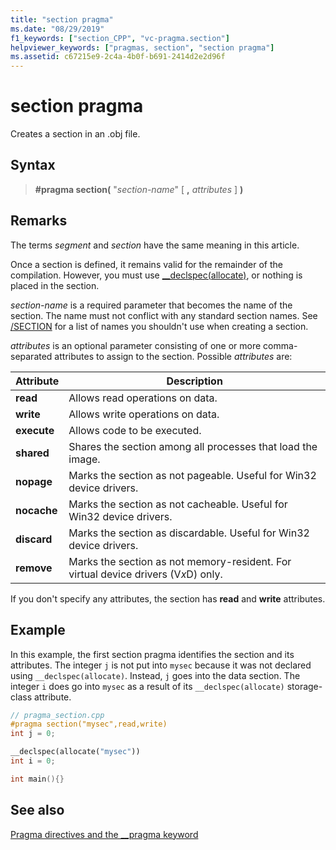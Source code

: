 ```yaml
---
title: "section pragma"
ms.date: "08/29/2019"
f1_keywords: ["section_CPP", "vc-pragma.section"]
helpviewer_keywords: ["pragmas, section", "section pragma"]
ms.assetid: c67215e9-2c4a-4b0f-b691-2414d2e2d96f
---
```

# section pragma

Creates a section in an .obj file.

## Syntax

> **#pragma section(** "*section-name*" [ **,** *attributes* ] **)**

## Remarks

The terms *segment* and *section* have the same meaning in this article.

Once a section is defined, it remains valid for the remainder of the compilation. However, you must use [__declspec(allocate)](../cpp/allocate.md), or nothing is placed in the section.

*section-name* is a required parameter that becomes the name of the section. The name must not conflict with any standard section names. See [/SECTION](../build/reference/section-specify-section-attributes.md) for a list of names you shouldn't use when creating a section.

*attributes* is an optional parameter consisting of one or more comma-separated attributes to assign to the section. Possible *attributes* are:

|Attribute|Description|
|-|-|
|**read**|Allows read operations on data.|
|**write**|Allows write operations on data.|
|**execute**|Allows code to be executed.|
|**shared**|Shares the section among all processes that load the image.|
|**nopage**|Marks the section as not pageable. Useful for Win32 device drivers.|
|**nocache**|Marks the section as not cacheable. Useful for Win32 device drivers.|
|**discard**|Marks the section as discardable. Useful for Win32 device drivers.|
|**remove**|Marks the section as not memory-resident. For virtual device drivers (V*x*D) only.|

If you don't specify any attributes, the section has **read** and **write** attributes.

## Example

In this example, the first section pragma identifies the section and its attributes. The integer `j` is not put into `mysec` because it was not declared using `__declspec(allocate)`. Instead, `j` goes into the data section. The integer `i` does go into `mysec` as a result of its `__declspec(allocate)` storage-class attribute.

```cpp
// pragma_section.cpp
#pragma section("mysec",read,write)
int j = 0;

__declspec(allocate("mysec"))
int i = 0;

int main(){}
```

## See also

[Pragma directives and the __pragma keyword](../preprocessor/pragma-directives-and-the-pragma-keyword.md)
